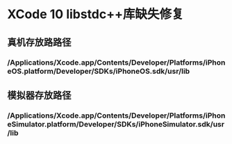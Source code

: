 # XCode 10 libstdc++库缺失修复

## 真机存放路路径
### /Applications/Xcode.app/Contents/Developer/Platforms/iPhoneOS.platform/Developer/SDKs/iPhoneOS.sdk/usr/lib

## 模拟器存放路径
### /Applications/Xcode.app/Contents/Developer/Platforms/iPhoneSimulator.platform/Developer/SDKs/iPhoneSimulator.sdk/usr/lib
